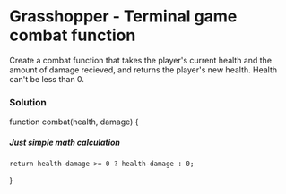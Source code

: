# Grasshopper - Terminal game combat function

Create a combat function that takes the player's current health and the amount of damage recieved, and returns the player's new health. Health can't be less than 0.

### Solution

function combat(health, damage) {

##### Just simple math calculation

    return health-damage >= 0 ? health-damage : 0;

}

